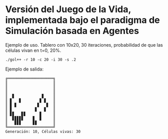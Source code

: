 # Versión del Juego de la Vida, implementada bajo el paradigma de Simulación basada en Agentes

Ejemplo de uso. Tablero con 10x20, 30 iteraciones, probabilidad de que las células vivan en t=0, 20%.
```
./gol++ -r 10 -c 20 -i 30 -s .2
```

Ejemplo de salida:

```
╔════════════════════╗
║                    ║
║                    ║
║                    ║
║  ▊            ▊    ║
║ ▊   ▊        ▊ ▊   ║
║ ▊ ▊         ▊   ▊  ║
║ ▊          ▊   ▊   ║
║ ▊▊   ▊▊      ▊     ║
║  ▊▊▊▊▊    ▊  ▊     ║
║   ▊▊▊     ▊▊       ║
╚════════════════════╝
Generación: 10, Células vivas: 30
```
